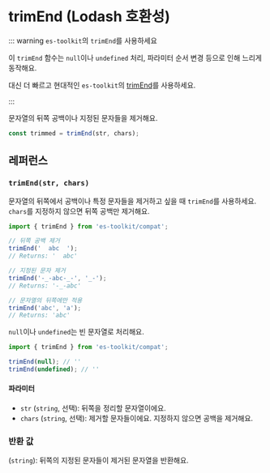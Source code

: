 # trimEnd (Lodash 호환성)

::: warning `es-toolkit`의 `trimEnd`를 사용하세요

이 `trimEnd` 함수는 `null`이나 `undefined` 처리, 파라미터 순서 변경 등으로 인해 느리게 동작해요.

대신 더 빠르고 현대적인 `es-toolkit`의 [trimEnd](../../string/trimEnd.md)를 사용하세요.

:::

문자열의 뒤쪽 공백이나 지정된 문자들을 제거해요.

```typescript
const trimmed = trimEnd(str, chars);
```

## 레퍼런스

### `trimEnd(str, chars)`

문자열의 뒤쪽에서 공백이나 특정 문자들을 제거하고 싶을 때 `trimEnd`를 사용하세요. `chars`를 지정하지 않으면 뒤쪽 공백만 제거해요.

```typescript
import { trimEnd } from 'es-toolkit/compat';

// 뒤쪽 공백 제거
trimEnd('  abc  ');
// Returns: '  abc'

// 지정된 문자 제거
trimEnd('-_-abc-_-', '_-');
// Returns: '-_-abc'

// 문자열의 뒤쪽에만 적용
trimEnd('abc', 'a');
// Returns: 'abc'
```

`null`이나 `undefined`는 빈 문자열로 처리해요.

```typescript
import { trimEnd } from 'es-toolkit/compat';

trimEnd(null); // ''
trimEnd(undefined); // ''
```

#### 파라미터

- `str` (`string`, 선택): 뒤쪽을 정리할 문자열이에요.
- `chars` (`string`, 선택): 제거할 문자들이에요. 지정하지 않으면 공백을 제거해요.

### 반환 값

(`string`): 뒤쪽의 지정된 문자들이 제거된 문자열을 반환해요.
